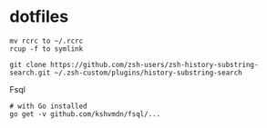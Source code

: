 # dotfiles

```
mv rcrc to ~/.rcrc
rcup -f to symlink
```

```
git clone https://github.com/zsh-users/zsh-history-substring-search.git ~/.zsh-custom/plugins/history-substring-search
```

Fsql
```
# with Go installed
go get -v github.com/kshvmdn/fsql/...
```
